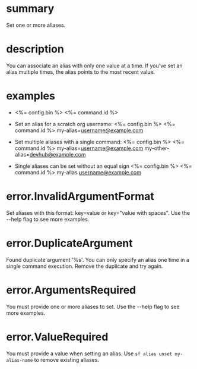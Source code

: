 # summary

Set one or more aliases.

# description

You can associate an alias with only one value at a time. If you’ve set an alias multiple times, the alias points to the most recent value.

# examples

- <%= config.bin %> <%= command.id %>

- Set an alias for a scratch org username:
  <%= config.bin %> <%= command.id %> my-alias=username@example.com

- Set multiple aliases with a single command:
  <%= config.bin %> <%= command.id %> my-alias=username@example.com my-other-alias=devhub@example.com

- Single aliases can be set without an equal sign
  <%= config.bin %> <%= command.id %> my-alias username@example.com

# error.InvalidArgumentFormat

Set aliases with this format: key=value or key="value with spaces". Use the --help flag to see more examples.

# error.DuplicateArgument

Found duplicate argument '%s'. You can only specify an alias one time in a single command execution. Remove the duplicate and try again.

# error.ArgumentsRequired

You must provide one or more aliases to set. Use the --help flag to see more examples.

# error.ValueRequired

You must provide a value when setting an alias. Use `sf alias unset my-alias-name` to remove existing aliases.
